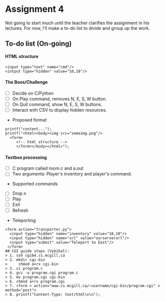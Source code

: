 # Assignment 4 

Not going to start much until the teacher clarifies the assignment in his lectures.
For now, I'll make a to-do list to divide and group up the work.

## To-do list (On-going)

#### HTML structure
~~~~~~
<input type="text" name="cmd"/>
<intput type="hidden" value="10,10"/>
~~~~~~~

#### The Boss/Challenge
- [ ] Decide on C/Python
- [ ] On Play command, removes N, E, S, W button.
- [ ] On Quit command, show N, E, S, W buttons.
- [ ] Interact with CSV to display hidden resources.
* Proposed format
~~~~~
printf("content...");
printf("<html><body><img src="someimg.png"/> 
  <form>
     <!-- html structure -->
     </form></body></html>");
~~~~~
#### Textbox processing
- [ ] C program called room.c and a.out
- [ ] Two arguments: Player's inventory and player's command.
* Supported commands
- [ ] Drop n
- [ ] Play
- [ ] Exit
- [ ] Refresh
* Teleporting
~~~~~~
<form action="transporter.py">
  <input type="hidden" name="inventory" value="10,10"/>
  <input type="hidden" name="url" value="ourserverurl"/>
  <input type="submit" value="Teleport to East"/>
 </form>
## CGI guide steps (Vybihal):  
> 1. ssh cgi64.cs.mcgill.ca
> 2. mkdir cgi-bin
>     chmod a+rx cgi-bin
> 3. vi program.c
> 4. gcc -o program.cgi program.c
> 5. mv program.cgi cgi-bin
> 6. chmod a+rx program.cgi
> 7. <form > action="www.cs.mcgill.ca/~username/cgi-bin/program.cgi" > method="post">
> 8. printf("Content-Type: text/html\n\n");
